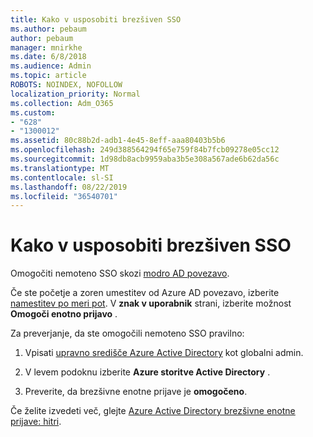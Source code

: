 ```yaml
---
title: Kako v usposobiti brezšiven SSO
ms.author: pebaum
author: pebaum
manager: mnirkhe
ms.date: 6/8/2018
ms.audience: Admin
ms.topic: article
ROBOTS: NOINDEX, NOFOLLOW
localization_priority: Normal
ms.collection: Adm_O365
ms.custom:
- "628"
- "1300012"
ms.assetid: 80c88b2d-adb1-4e45-8eff-aaa80403b5b6
ms.openlocfilehash: 249d388564294f65e759f84b7fcb09278e05cc12
ms.sourcegitcommit: 1d98db8acb9959aba3b5e308a567ade6b62da56c
ms.translationtype: MT
ms.contentlocale: sl-SI
ms.lasthandoff: 08/22/2019
ms.locfileid: "36540701"
---
```

# <a name="how-to-enable-seamless-sso"></a>Kako v usposobiti brezšiven SSO

Omogočiti nemoteno SSO skozi [modro AD povezavo](https://docs.microsoft.com/azure/active-directory/connect/active-directory-aadconnect).
  
Če ste početje a zoren umestitev od Azure AD povezavo, izberite [namestitev po meri pot](https://docs.microsoft.com/azure/active-directory/connect/active-directory-aadconnect-get-started-custom). V **znak v uporabnik** strani, izberite možnost **Omogoči enotno prijavo** .
  
Za preverjanje, da ste omogočili nemoteno SSO pravilno:
  
1. Vpisati [upravno središče Azure Active Directory](https://aad.portal.azure.com) kot globalni admin.

2. V levem podoknu izberite **Azure storitve Active Directory** .

3. Preverite, da brezšivne enotne prijave je **omogočeno**.

Če želite izvedeti več, glejte [Azure Active Directory brezšivne enotne prijave: hitri](https://docs.microsoft.com/azure/active-directory/connect/active-directory-aadconnect-sso-quick-start).
  